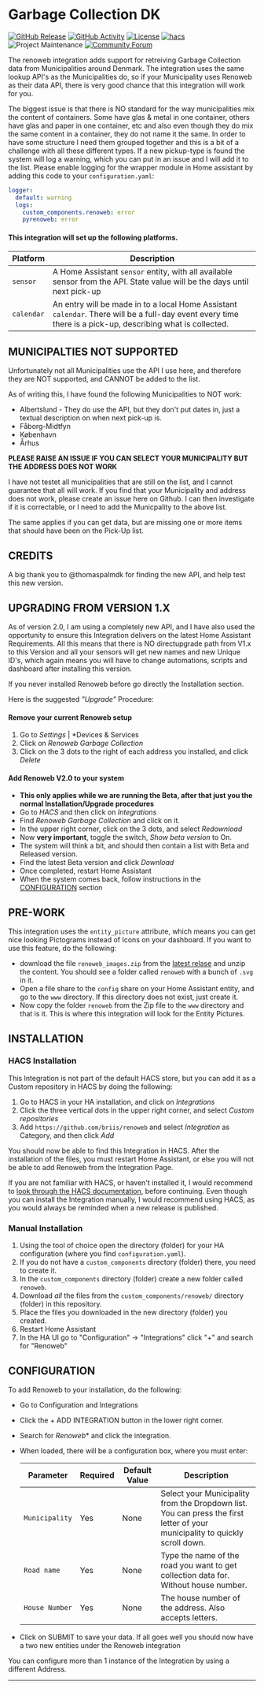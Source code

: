 # Garbage Collection DK

[![GitHub Release][releases-shield]][releases]
[![GitHub Activity][commits-shield]][commits]
[![License][license-shield]](LICENSE)
[![hacs][hacsbadge]][hacs]
![Project Maintenance][maintenance-shield]
[![Community Forum][forum-shield]][forum]


The renoweb integration adds support for retreiving Garbage Collection data from Municipalities around Denmark. The integration uses the same lookup API's as the Municipalities do, so if your Municipality uses Renoweb as their data API, there is very good chance that this integration will work for you.

The biggest issue is that there is NO standard for the way municipalities mix the content of containers. Some have glas & metal in one container, others have glas and paper in one container, etc and also even though they do mix the same content in a container, they do not name it the same. In order to have some structure I need them grouped together and this is a bit of a challenge with all these different types. If a new pickup-type is found the system will log a warning, which you can put in an issue and I will add it to the list. Please enable logging for the wrapper module in Home assistant by adding this code to your `configuration.yaml`:

```yaml
logger:
  default: warning
  logs:
    custom_components.renoweb: error
    pyrenoweb: error
```

#### This integration will set up the following platforms.

Platform | Description
-- | --
`sensor` | A Home Assistant `sensor` entity, with all available sensor from the API. State value will be the days until next pick-up
`calendar` | An entry will be made in to a local Home Assistant `calendar`. There will be a full-day event every time there is a pick-up, describing what is collected.


## MUNICIPALTIES NOT SUPPORTED
Unfortunately not all Municipalities use the API I use here, and therefore they are NOT supported, and CANNOT be added to the list.

As of writing this, I have found the following Municipalities to NOT work:

* Albertslund - They do use the API, but they don't put dates in, just a textual description on when next pick-up is.
* Fåborg-Midtfyn
* København
* Århus

**PLEASE RAISE AN ISSUE IF YOU CAN SELECT YOUR MUNICIPALITY BUT THE ADDRESS DOES NOT WORK**

I have not testet all municipalities that are still on the list, and I cannot guarantee that all will work. If you find that your Municipality and address does not work, please create an issue here on Github. I can then investigate if it is correctable, or I need to add the Municpality to the above list.

The same applies if you can get data, but are missing one or more items that should have been on the Pick-Up list.

## CREDITS

A big thank you to @thomaspalmdk for finding the new API, and help test this new version.

## UPGRADING FROM VERSION 1.X

As of version 2.0, I am using a completely new API, and I have also used the opportunity to ensure this Integration delivers on the latest Home Assistant Requirements. All this means that there is NO directupgrade path from V1.x to this Version and all your sensors will get new names and new Unique ID's, which again means you will have to change automations, scripts and dashboard after installing this version.

If you never installed Renoweb before go directly the Installation section.

Here is the suggested *"Upgrade"* Procedure:

#### Remove your current Renoweb setup
1. Go to *Settings* | *Devices & Services
2. Click on *Renoweb Garbage Collection*
3. Click on the 3 dots to the right of each address you installed, and click *Delete*


#### Add Renoweb V2.0 to your system
* **This only applies while we are running the Beta, after that just you the normal Installation/Upgrade procedures**
* Go to *HACS* and then click on *Integrations*
* Find *Renoweb Garbage Collection* and click on it.
* In the upper right corner, click on the 3 dots, and select *Redownload*
* Now **very important**, toggle the switch, *Show beta version* to On.
* The system will think a bit, and should then contain a list with Beta and Released version.
* Find the latest Beta version and click *Download*
* Once completed, restart Home Assistant
* When the system comes back, follow instructions in the [CONFIGURATION](#CONFIGURATION) section


## PRE-WORK

This integration uses the `entity_picture` attribute, which means you can get nice looking Pictograms instead of Icons on your dashboard. If you want to use this feature, do the following:
* download the file `renoweb_images.zip` from the [latest relase](https://github.com/briis/renoweb/releases) and unzip the content. You should see a folder called `renoweb` with a bunch of `.svg` in it.
* Open a file share to the `config` share on your Home Assistant entity, and go to the `www` directory. If this directory does not exist, just create it.
* Now copy the folder `renoweb` from the Zip file to the `www` directory and that is it. This is where this integration will look for the Entity Pictures.

## INSTALLATION

### HACS Installation

This Integration is not part of the default HACS store, but you can add it as a Custom repository in HACS by doing the following:

1. Go to HACS in your HA installation, and click on *Integrations*
2. Click the three vertical dots in the upper right corner, and select *Custom repositories*
3. Add `https://github.com/briis/renoweb` and select *Integration* as Category, and then click *Add*

You should now be able to find this Integration in HACS. After the installation of the files, you must restart Home Assistant, or else you will not be able to add Renoweb from the Integration Page.

If you are not familiar with HACS, or haven't installed it, I would recommend to [look through the HACS documentation](https://hacs.xyz/), before continuing. Even though you can install the Integration manually, I would recommend using HACS, as you would always be reminded when a new release is published.

### Manual Installation

1. Using the tool of choice open the directory (folder) for your HA configuration (where you find `configuration.yaml`).
2. If you do not have a `custom_components` directory (folder) there, you need to create it.
3. In the `custom_components` directory (folder) create a new folder called `renoweb`.
4. Download _all_ the files from the `custom_components/renoweb/` directory (folder) in this repository.
5. Place the files you downloaded in the new directory (folder) you created.
6. Restart Home Assistant
7. In the HA UI go to "Configuration" -> "Integrations" click "+" and search for "Renoweb"

## CONFIGURATION

To add Renoweb to your installation, do the following:

- Go to Configuration and Integrations
- Click the + ADD INTEGRATION button in the lower right corner.
- Search for *Renoweb** and click the integration.
- When loaded, there will be a configuration box, where you must enter:

  | Parameter | Required | Default Value | Description |
  | --------- | -------- | ------------- | ----------- |
  | `Municipality` | Yes | None | Select your Municipality from the Dropdown list. You can press the first letter of your municipality to quickly scroll down. |
  | `Road name` | Yes | None | Type the name of the road you want to get collection data for. Without house number. |
  | `House Number` | Yes | None | The house number of the address. Also accepts letters. |

- Click on SUBMIT to save your data. If all goes well you should now have a two new entities under the Renoweb integration


You can configure more than 1 instance of the Integration by using a different Address.




***

[commits-shield]: https://img.shields.io/github/commit-activity/y/briis/renoweb.svg?style=flat-square
[commits]: https://github.com/briis/renoweb/commits/main
[hacs]: https://github.com/hacs/integration
[hacsbadge]: https://img.shields.io/badge/HACS-Custom-orange.svg?style=flat-square
[forum-shield]: https://img.shields.io/badge/community-forum-brightgreen.svg?style=flat-square
[forum]: https://community.home-assistant.io/
[license-shield]: https://img.shields.io/github/license/briis/renoweb.svg?style=flat-square
[maintenance-shield]: https://img.shields.io/badge/maintainer-Bjarne%20Riis%20%40briis-blue.svg?style=flat-square
[releases-shield]: https://img.shields.io/github/release/briis/renoweb.svg?include_prereleases&style=flat-square&style=flat-square
[releases]: https://github.com/briis/renoweb/releases